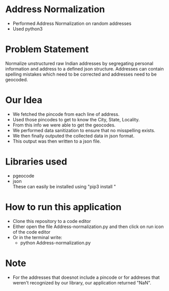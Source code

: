 # Address Normalization
- Performed Address Normalization on random addresses
- Used python3

# Problem Statement
Normalize unstructured raw Indian addresses by segregating personal information and address to a defined json structure. Addresses can contain spelling mistakes which need to be corrected and addresses need to be geocoded.

# Our Idea
- We fetched the pincode from each line of address.
- Used those pincodes to get to know the City, State, Locality.
- From this info we were able to get the geocodes.
- We performed data sanitization to ensure that no misspelling exists.
- We then finally outputed the collected data in json format. 
- This output was then written to a json file.

# Libraries used
- pgeocode
- json<br>
These can easily be installed using "pip3 install <library-name>"

# How to run this application
- Clone this repository to a code editor
- Either open the file Address-normalization.py and then click on run icon of the code editor
- Or in the terminal write:
    - python Address-normalization.py

# Note
- For the addresses that doesnot include a pincode or for addreses that weren't recognized by our library, our application returned "NaN".

